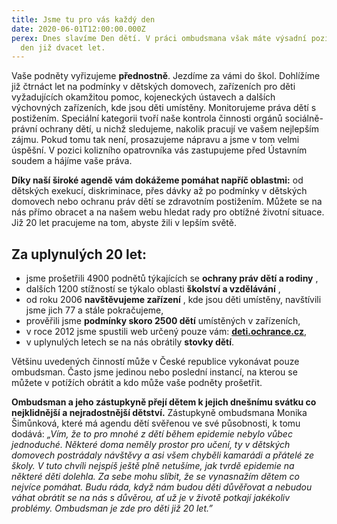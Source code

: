 ```yaml
---
title: Jsme tu pro vás každý den
date: 2020-06-01T12:00:00.000Z
perex: Dnes slavíme Den dětí. V práci ombudsmana však máte výsadní pozici každý
  den již dvacet let.
---
```

Vaše podněty vyřizujeme **přednostně**. Jezdíme za vámi do škol. Dohlížíme již čtrnáct let na podmínky v dětských domovech, zařízeních pro děti vyžadujících okamžitou pomoc, kojeneckých ústavech a dalších výchovných zařízeních, kde jsou děti umístěny. Monitorujeme práva dětí s postižením. Speciální kategorii tvoří naše kontrola činnosti orgánů sociálně-právní ochrany dětí, u nichž sledujeme, nakolik pracují ve vašem nejlepším zájmu. Pokud tomu tak není, prosazujeme nápravu a jsme v tom velmi úspěšní. V pozici kolizního opatrovníka vás zastupujeme před Ústavním soudem a hájíme vaše práva.

**Díky naší široké agendě vám dokážeme pomáhat napříč oblastmi:** od dětských exekucí, diskriminace, přes dávky až po podmínky v dětských domovech nebo ochranu práv dětí se zdravotním postižením. Můžete se na nás přímo obracet a na našem webu hledat rady pro obtížné životní situace. Již 20 let pracujeme na tom, abyste žili v lepším světě.

## Za uplynulých 20 let:

* jsme prošetřili 4900 podnětů týkajících se **ochrany práv dětí a rodiny** ,
* dalších 1200 stížností se týkalo oblasti **školství a vzdělávání** ,
* od roku 2006 **navštěvujeme zařízení** , kde jsou děti umístěny, navštívili jsme jich 77 a stále pokračujeme,
* prověřili jsme **podmínky skoro 2500 dětí** umístěných v zařízeních,
* v roce 2012 jsme spustili web určený pouze vám: **[deti.ochrance.cz](https://deti.ochrance.cz/)**,
* v uplynulých letech se na nás obrátily **stovky dětí**.

Většinu uvedených činností může v České republice vykonávat pouze ombudsman. Často jsme jedinou nebo poslední instancí, na kterou se můžete v potížích obrátit a kdo může vaše podněty prošetřit.

**Ombudsman a jeho zástupkyně přejí dětem k jejich dnešnímu svátku co nejklidnější a nejradostnější dětství.** Zástupkyně ombudsmana Monika Šimůnková, které má agendu dětí svěřenou ve své působnosti, k tomu dodává: *„Vím, že to pro mnohé z dětí během epidemie nebylo vůbec jednoduché. Některé doma neměly prostor pro učení, ty v dětských domovech postrádaly návštěvy a asi všem chyběli kamarádi a přátelé ze školy. V tuto chvíli nejspíš ještě plně netušíme, jak tvrdě epidemie na některé děti dolehla. Za sebe mohu slíbit, že se vynasnažím dětem co nejvíce pomáhat. Budu ráda, když nám budou děti důvěřovat a nebudou váhat obrátit se na nás s důvěrou, ať už je v životě potkají jakékoliv problémy. Ombudsman je zde pro děti již 20 let.”*
